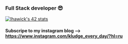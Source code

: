### Full Stack developer 😎

[![lhawick's 42 stats](https://badge42.herokuapp.com/api/stats/lhawick?cursus=42cursus)](https://github.com/JaeSeoKim/badge42)<br/>

#### Subscripe to my instagram blog --> https://www.instagram.com/kludge_every_day/?hl=ru
